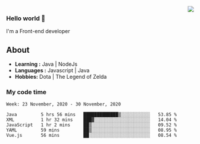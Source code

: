 <img align='right' src="https://github-readme-stats.vercel.app/api?username=jumodada&show_icons=true&theme=vue">

### Hello world 👋

I'm a Front-end developer 
    
## About
-  **Learning :** Java | NodeJs
-  **Languages :** Javascript | Java
-  **Hobbies:** Dota | The Legend of Zelda

### My code time

<!--START_SECTION:waka-->
```text
Week: 23 November, 2020 - 30 November, 2020

Java         5 hrs 56 mins   █████████████▒░░░░░░░░░░░   53.85 % 
XML          1 hr 32 mins    ███▓░░░░░░░░░░░░░░░░░░░░░   14.04 % 
JavaScript   1 hr 2 mins     ██▒░░░░░░░░░░░░░░░░░░░░░░   09.52 % 
YAML         59 mins         ██▒░░░░░░░░░░░░░░░░░░░░░░   08.95 % 
Vue.js       56 mins         ██░░░░░░░░░░░░░░░░░░░░░░░   08.54 % 
```
<!--END_SECTION:waka-->
